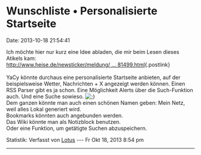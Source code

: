Wunschliste • Personalisierte Startseite
========================================

Date: 2013-10-18 21:54:41

Ich möchte hier nur kurz eine Idee abladen, die mir beim Lesen dieses
Atikels kam:\
[http://www.heise.de/newsticker/meldung/ \...
81499.html](http://www.heise.de/newsticker/meldung/iGoogle-schliesst-Alternativen-1981499.html){.postlink}\
\
YaCy könnte durchaus eine personalisierte Startseite anbieten, auf der
beispielsweise Wetter, Nachrichten + X angezeigt werden können. Einen
RSS Parser gibt es ja schon. Eine Möglichkeit Alerts über die
Such-Funktion auch. Und eine Suche sowieso.
![;)](http://forum.yacy-websuche.de/images/smilies/icon_e_wink.gif "Wink")\
Dem ganzen könnte man auch einen schönen Namen geben: Mein Netz, weil
alles Lokal generiert wird.\
Bookmarks könnten auch angebunden werden.\
Das Wiki könnte man als Notizblock benutzen.\
Oder eine Funktion, um getätigte Suchen abzuspeichern.

Statistik: Verfasst von
[Lotus](http://forum.yacy-websuche.de/memberlist.php?mode=viewprofile&u=68)
--- Fr Okt 18, 2013 8:54 pm

------------------------------------------------------------------------
